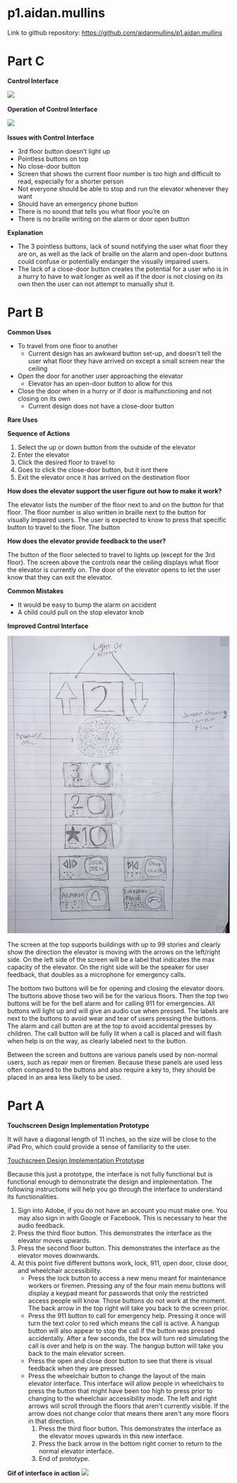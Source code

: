# p1.aidan.mullins

Link to github repository: https://github.com/aidanmullins/p1.aidan.mullins

# Part C
**Control Interface**

![](currentInterface.PNG)

**Operation of Control Interface**

![](elevator.gif)

**Issues with Control Interface**

-	3rd floor button doesn’t light up 
-	Pointless buttons on top 
-	No close-door button
-	Screen that shows the current floor number is too high and difficult to read, especially for a shorter person
-	Not everyone should be able to stop and run the elevator whenever they want
-	Should have an emergency phone button
-	There is no sound that tells you what floor you’re on
-	There is no braille writing on the alarm or door open button


**Explanation**

-	The 3 pointless buttons, lack of sound notifying the user what floor they are on, as well as the lack of braille on the alarm and open-door buttons could confuse or potentially endanger the visually impaired users. 
-	The lack of a close-door button creates the potential for a user who is in a hurry to have to wait longer as well as if the door is not closing on its own then the user can not attempt to manually shut it.



# Part B
**Common Uses**

- To travel from one floor to another 
    - Current design has an awkward button set-up, and doesn't tell the user what floor they have arrived on except a small screen near the ceiling
- Open the door for another user approaching the elevator
    - Elevator has an open-door button to allow for this
- Close the door when in a hurry or if door is malfunctioning and not closing on its own 
    - Current design does not have a close-door button

**Rare Uses**


**Sequence of Actions**

1. Select the up or down button from the outside of the elevator
2. Enter the elevator
3. Click the desired floor to travel to
4. Goes to click the close-door button, but it isnt there
5. Exit the elevator once it has arrived on the destination floor

**How does the elevator support the user figure out how to make it work?**

The elevator lists the number of the floor next to and on the button for that floor. The floor number is also written in braille next to the button for visually impaired users. The user is expected to know to press that specific button to travel to the floor. The button

**How does the elevator provide feedback to the user?**

The button of the floor selected to travel to lights up (except for the 3rd floor). The screen above the controls near the ceiling displays what floor the elevator is currently on. The door of the elevator opens to let the user know that they can exit the elevator.

**Common Mistakes**

- It would be easy to bump the alarm on accident
- A child could pull on the stop elevator knob

**Improved Control Interface**

![](p1.aidan.mullins.png)

The screen at the top supports buildings with up to 99 stories and clearly show the
direction the elevator is moving with the arrows on the left/right side. On the left side of
the screen will be a label that indicates the max capacity of the elevator. On the right side
will be the speaker for user feedback, that doubles as a microphone for emergency calls.

The bottom two buttons will be for opening and closing the elevator doors. The buttons above
those two will be for the various floors. Then the top two buttons will be for the bell alarm
and for calling 911 for emergencies. All buttons will light up and will give an audio cue
when pressed. The labels are next to the buttons to avoid wear and tear of users pressing the
buttons. The alarm and call button are at the top to avoid accidental presses by children.
The call button will be fully lit when a call is placed and will flash when help is on the way,
as clearly labeled next to the button.

Between the screen and buttons are various panels used by non-normal users, such as
repair men or firemen. Because these panels are used less often compared to the buttons
and also require a key to, they should be placed in an area less likely to be used.

# Part A
**Touchscreen Design Implementation Prototype**

It will have a diagonal length of 11 inches, so the size will be close to the iPad Pro,
which could provide a sense of familiarity to the user.

[Touchscreen Design Implementation Prototype](https://xd.adobe.com/view/924456c4-cbc2-4919-4263-eaa7eccc3970-e475/?hints=off)

Because this just a prototype, the interface is not fully functional but is functional enough
to demonstrate the design and implementation. The following instructions will help you go
through the interface to understand its functionalities.

1. Sign into Adobe, if you do not have an account you must make one. You may also sign
   in with Google or Facebook. This is necessary to hear the audio feedback.
2. Press the third floor button. This demonstrates the interface as the elevator moves
   upwards.
3. Press the second floor button. This demonstrates the interface as the elevator moves
   downwards.
4. At this point five different buttons work, lock, 911, open door, close door, and
   wheelchair accessibility.
   - Press the lock button to access a new menu meant for maintenance workers or firemen.
     Pressing any of the four main menu buttons will display a keypad meant for passwords that
     only the restricted access people will know. Those buttons do not work at the moment.
     The back arrow in the top right will take you back to the screen prior.
   - Press the 911 button to call for emergency help. Pressing it once will turn the text color
     to red which means the call is active. A hangup button will also appear to stop the call
     if the button was pressed accidentally. After a few seconds, the box will turn red
     simulating the call is over and help is on the way. The hangup button will take you back
     to the main elevator screen.
   - Press the open and close door button to see that there is visual feedback when they are
     pressed.
   - Press the wheelchair button to change the layout of the main elevator interface. This
     interface will allow people in wheelchairs to press the button that might have been
     too high to press prior to changing to the wheelchair accessibility mode. The left and right
     arrows will scroll through the floors that aren't currently visible. If the arrow does not
     change color that means there aren't any more floors in that direction.
     1. Press the third floor button. This demonstrates the interface as the elevator moves
        upwards in this new interface.
     2. Press the back arrow in the bottom right corner to return to the normal elevator interface.
     3. End of prototype.

**Gif of interface in action**
![](hw1.Yoang.gif)
